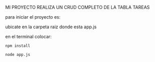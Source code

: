 
MI PROYECTO REALIZA UN CRUD COMPLETO DE LA TABLA TAREAS

para iniciar el proyecto es:

ubicate en la carpeta raiz donde esta app.js

en el terminal colocar:

    npm install

    node app.js

    
